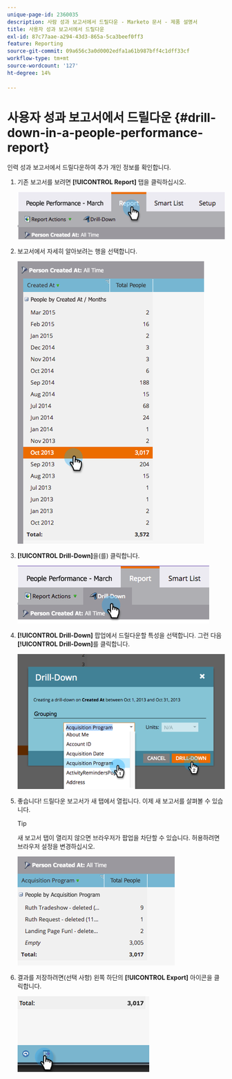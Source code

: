 ```yaml
---
unique-page-id: 2360035
description: 사람 성과 보고서에서 드릴다운 - Marketo 문서 - 제품 설명서
title: 사용자 성과 보고서에서 드릴다운
exl-id: 87c77aae-a294-43d3-865a-5ca3beef0ff3
feature: Reporting
source-git-commit: 09a656c3a0d0002edfa1a61b987bff4c1dff33cf
workflow-type: tm+mt
source-wordcount: '127'
ht-degree: 14%

---
```


# 사용자 성과 보고서에서 드릴다운 {#drill-down-in-a-people-performance-report}

인력 성과 보고서에서 드릴다운하여 추가 개인 정보를 확인합니다.

1. 기존 보고서를 보려면 **[!UICONTROL Report]** 탭을 클릭하십시오.

   ![](assets/one.png)

1. 보고서에서 자세히 알아보려는 행을 선택합니다.

   ![](assets/two.png)

1. **[!UICONTROL Drill-Down]**&#x200B;을(를) 클릭합니다.

   ![](assets/three.png)

1. **[!UICONTROL Drill-Down]** 팝업에서 드릴다운할 특성을 선택합니다. 그런 다음 **[!UICONTROL Drill-Down]**&#x200B;를 클릭합니다.

   ![](assets/four.png)

1. 좋습니다! 드릴다운 보고서가 새 탭에서 열립니다. 이제 새 보고서를 살펴볼 수 있습니다.

   >[!TIP]
   >
   >새 보고서 탭이 열리지 않으면 브라우저가 팝업을 차단할 수 있습니다. 허용하려면 브라우저 설정을 변경하십시오.

   ![](assets/five.png)

1. 결과를 저장하려면(선택 사항) 왼쪽 하단의 **[!UICONTROL Export]** 아이콘을 클릭합니다.

   ![](assets/six.png)
